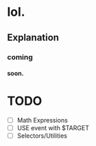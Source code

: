 # lol.

## Explanation

### coming

#### soon.


# TODO

* [ ] Math Expressions
* [ ] USE event with $TARGET
* [ ] Selectors/Utilities